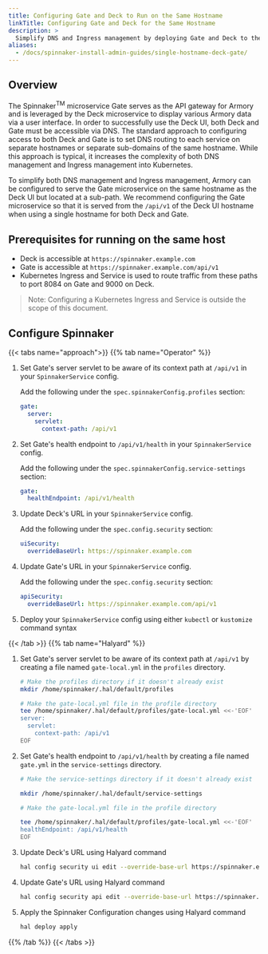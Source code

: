 ```yaml
---
title: Configuring Gate and Deck to Run on the Same Hostname
linkTitle: Configuring Gate and Deck for the Same Hostname
description: >
  Simplify DNS and Ingress management by deploying Gate and Deck to the same host.  
aliases:
  - /docs/spinnaker-install-admin-guides/single-hostname-deck-gate/
---
```


## Overview

The Spinnaker<sup>TM</sup> microservice Gate serves as the API gateway for
Armory and is leveraged by the Deck microservice to display various Armory data
via a user interface. In order to successfully use the Deck UI, both Deck and
Gate must be accessible via DNS. The standard approach to configuring access to
both Deck and Gate is to set DNS routing to each service on separate hostnames
or separate sub-domains of the same hostname. While this approach is typical,
it increases the complexity of both DNS management and Ingress management into
Kubernetes.

To simplify both DNS management and Ingress management, Armory can be configured
to serve the Gate microservice on the same hostname as the Deck UI but located
at a sub-path. We recommend configuring the Gate microservice so that it is served from the `/api/v1` of the Deck UI hostname when using a single hostname for both Deck and Gate.

## Prerequisites for running on the same host

* Deck is accessible at `https://spinnaker.example.com`
* Gate is accessible at `https://spinnaker.example.com/api/v1`
* Kubernetes Ingress and Service is used to route traffic from these paths to port 8084 on Gate and 9000 on Deck.

>Note: Configuring a Kubernetes Ingress and Service is outside the scope of this document.

## Configure Spinnaker

{{< tabs name="approach">}}
{{% tab name="Operator" %}}

1. Set Gate's server servlet to be aware of its context path at `/api/v1` in your `SpinnakerService` config.

   Add the following under the `spec.spinnakerConfig.profiles` section:

   ```yaml
   gate:
     server:
       servlet:
         context-path: /api/v1
   ```

1. Set Gate's health endpoint to `/api/v1/health` in your `SpinnakerService` config.

   Add the following under the `spec.spinnakerConfig.service-settings` section:

   ```yaml
   gate:
     healthEndpoint: /api/v1/health
   ```

1. Update Deck's URL in your `SpinnakerService` config.

   Add the following under the `spec.config.security` section:

   ```yaml
   uiSecurity:
     overrideBaseUrl: https://spinnaker.example.com
   ```

1. Update Gate's URL in your `SpinnakerService` config.

   Add the following under the `spec.config.security` section:

   ```yaml
   apiSecurity:
     overrideBaseUrl: https://spinnaker.example.com/api/v1
   ```

1. Deploy your `SpinnakerService` config using either `kubectl` or `kustomize` command syntax

{{< /tab >}}
{{% tab name="Halyard" %}}

1. Set Gate's server servlet to be aware of its context path at `/api/v1` by creating a file named `gate-local.yml`
in the `profiles` directory.

   ```bash
   # Make the profiles directory if it doesn't already exist
   mkdir /home/spinnaker/.hal/default/profiles
   ```

   ```bash
   # Make the gate-local.yml file in the profile directory
   tee /home/spinnaker/.hal/default/profiles/gate-local.yml <<-'EOF'
   server:
     servlet:
       context-path: /api/v1
   EOF
   ```

1. Set Gate's health endpoint to `/api/v1/health` by creating a file named `gate.yml` in the `service-settings` directory.

   ```bash
   # Make the service-settings directory if it doesn't already exist

   mkdir /home/spinnaker/.hal/default/service-settings
   ```

   ```bash
   # Make the gate-local.yml file in the profile directory

   tee /home/spinnaker/.hal/default/profiles/gate-local.yml <<-'EOF'
   healthEndpoint: /api/v1/health
   EOF
   ```

1. Update Deck's URL using Halyard command

   ```bash
   hal config security ui edit --override-base-url https://spinnaker.example.com
   ```

1. Update Gate's URL using Halyard command

   ```bash
   hal config security api edit --override-base-url https://spinnaker.example.com/api/v1
   ```

1. Apply the Spinnaker Configuration changes using Halyard command

   ```bash
   hal deploy apply
   ```

{{% /tab %}}
{{< /tabs >}}
